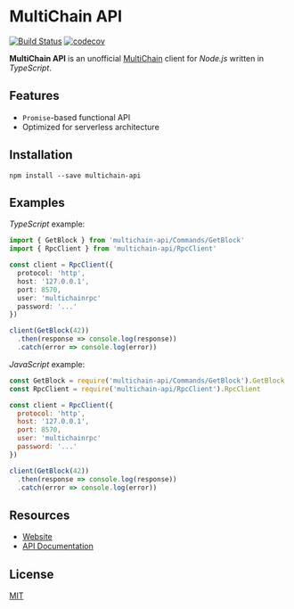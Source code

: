 # MultiChain API

[![Build Status](https://travis-ci.org/Tilkal/multichain-api.svg?branch=master)](https://travis-ci.org/Tilkal/multichain-api)
[![codecov](https://codecov.io/gh/Tilkal/multichain-api/branch/master/graph/badge.svg)](https://codecov.io/gh/Tilkal/multichain-api)

**MultiChain API** is an unofficial [MultiChain](http://www.multichain.com/) client for *Node.js* written in *TypeScript*.

## Features

* `Promise`-based functional API
* Optimized for serverless architecture

## Installation

```shell
npm install --save multichain-api
```

## Examples

*TypeScript* example:

```typescript
import { GetBlock } from 'multichain-api/Commands/GetBlock'
import { RpcClient } from 'multichain-api/RpcClient'

const client = RpcClient({
  protocol: 'http',
  host: '127.0.0.1',
  port: 8570,
  user: 'multichainrpc'
  password: '...'
})

client(GetBlock(42))
  .then(response => console.log(response))
  .catch(error => console.log(error))
```

*JavaScript* example:

```javascript
const GetBlock = require('multichain-api/Commands/GetBlock').GetBlock
const RpcClient = require('multichain-api/RpcClient').RpcClient

const client = RpcClient({
  protocol: 'http',
  host: '127.0.0.1',
  port: 8570,
  user: 'multichainrpc'
  password: '...'
})

client(GetBlock(42))
  .then(response => console.log(response))
  .catch(error => console.log(error))
```

## Resources

* [Website](https://tilkal.github.io/multichain-api/)
* [API Documentation](https://tilkal.github.io/multichain-api/docs/)

## License

[MIT](LICENSE)

